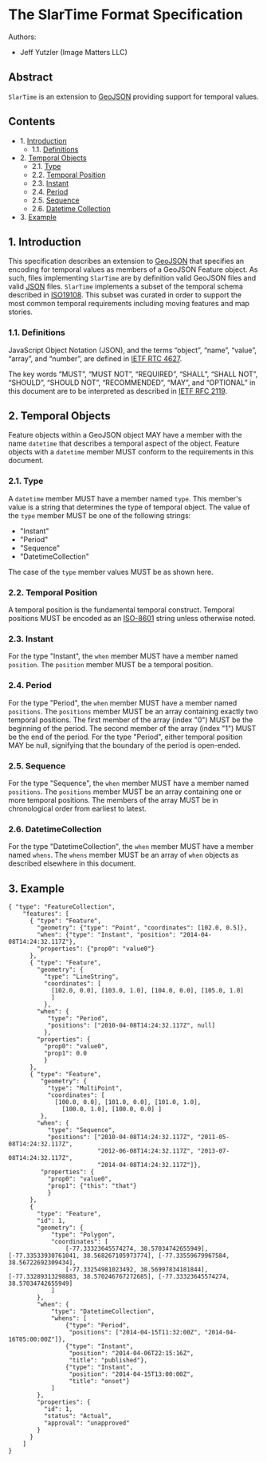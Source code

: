 # The SlarTime Format Specification

Authors:
  * Jeff Yutzler (Image Matters LLC)

## Abstract

`SlarTime` is an extension to [GeoJSON](http://geojson.org/) providing support for temporal values.

## Contents

  * 1\. [Introduction](#1-introduction)
    * 1.1. [Definitions](#11-definitions)
  * 2\. [Temporal Objects](#2-temporal-objects)
    * 2.1. [Type](#21-type)
    * 2.2. [Temporal Position](#22-temporal-position)
    * 2.3. [Instant](#23-instant)
    * 2.4. [Period](#24-period)
    * 2.5. [Sequence](#25-sequence)
    * 2.6. [Datetime Collection](#25-datetime-collection)
  * 3\. [Example](#3-example)

## 1. Introduction

This specification describes an extension to [GeoJSON](http://geojson.org/)
that specifies an encoding for temporal values as members of a GeoJSON Feature object.
As such, files implementing `SlarTime` are by
definition valid GeoJSON files and valid [JSON](http://json.org/) files.
`SlarTime` implements a subset of the temporal schema described in [ISO19108](http://www.iso.org/iso/iso_catalogue/catalogue_tc/catalogue_detail.htm?csnumber=26013).
This subset was curated in order to support the most common temporal requirements including moving features and map stories. 

### 1.1. Definitions

JavaScript Object Notation (JSON), and the terms “object”, “name”, “value”, “array”, and “number”, are defined in [IETF RTC 4627](http://www.ietf.org/rfc/rfc4627.txt).

The key words “MUST”, “MUST NOT”, “REQUIRED”, “SHALL”, “SHALL NOT”, “SHOULD”, “SHOULD NOT”, “RECOMMENDED”, “MAY”, and “OPTIONAL” in this document are to be interpreted as described in [IETF RFC 2119](http://www.ietf.org/rfc/rfc2119.txt).

## 2. Temporal Objects

Feature objects within a GeoJSON object MAY have a member with the name `datetime` that describes a temporal aspect of the object.
Feature objects with a `datetime` member MUST conform to the requirements in this document.

### 2.1. Type

A `datetime` member MUST have a member named `type`. 
This member's value is a string that determines the type of temporal object.
The value of the `type` member MUST be one of the following strings:

   * "Instant"
   * "Period"
   * "Sequence"
   * "DatetimeCollection"
   
The case of the `type` member values MUST be as shown here.

### 2.2. Temporal Position

A temporal position is the fundamental temporal construct. 
Temporal positions MUST be encoded as an [ISO-8601](http://www.iso.org/iso/home/standards/iso8601.htm) string 
unless otherwise noted.

### 2.3. Instant

For the type "Instant", the `when` member MUST have a member named `position`.
The `position` member MUST be a temporal position.

### 2.4. Period

For the type "Period", the `when` member MUST have a member named `positions`.
The `positions` member MUST be an array containing exactly two temporal positions. 
The first member of the array (index "0") MUST be the beginning of the period. 
The second member of the array (index "1") MUST be the end of the period.
For the type "Period", either temporal position MAY be null, 
signifying that the boundary of the period is open-ended.

### 2.5. Sequence

For the type "Sequence", the `when` member MUST have a member named `positions`.
The `positions` member MUST be an array containing one or more temporal positions. 
The members of the array MUST be in chronological order from earliest to latest.

### 2.6. DatetimeCollection

For the type "DatetimeCollection", the `when` member MUST have a member named `whens`.
The `whens` member MUST be an array of `when` objects as described elsewhere in this document.

## 3. Example

```
{ "type": "FeatureCollection",
    "features": [
      { "type": "Feature",
        "geometry": {"type": "Point", "coordinates": [102.0, 0.5]},
        "when": {"type": "Instant", "position": "2014-04-08T14:24:32.117Z"},
        "properties": {"prop0": "value0"}
      },
      { "type": "Feature",
        "geometry": {
          "type": "LineString",
          "coordinates": [
            [102.0, 0.0], [103.0, 1.0], [104.0, 0.0], [105.0, 1.0]
            ]
          },
        "when": {
           "type": "Period", 
           "positions": ["2010-04-08T14:24:32.117Z", null]
          },
        "properties": {
          "prop0": "value0",
          "prop1": 0.0
          }
      },
      { "type": "Feature",
         "geometry": {
           "type": "MultiPoint",
           "coordinates": [
             [100.0, 0.0], [101.0, 0.0], [101.0, 1.0],
               [100.0, 1.0], [100.0, 0.0] ]
         },
        "when": {
           "type": "Sequence", 
           "positions": ["2010-04-08T14:24:32.117Z", "2011-05-08T14:24:32.117Z", 
                         "2012-06-08T14:24:32.117Z", "2013-07-08T14:24:32.117Z",
                         "2014-04-08T14:24:32.117Z"]},
         "properties": {
           "prop0": "value0",
           "prop1": {"this": "that"}
           }
      },
      {
        "type": "Feature",
        "id": 1,
        "geometry": {
            "type": "Polygon",
            "coordinates": [
                [-77.33323645574274, 38.57034742655949], [-77.33533930761041, 38.568267105973774], [-77.33559679967584, 38.56722692309434],
                [-77.33254981023492, 38.56997834181844], [-77.33289313298883, 38.570246767272685], [-77.33323645574274, 38.57034742655949]
            ]
        },
        "when": {
            "type": "DatetimeCollection",
            "whens": [
                {"type": "Period",
                 "positions": ["2014-04-15T11:32:00Z", "2014-04-16T05:00:00Z"]},
                {"type": "Instant",
                 "position": "2014-04-06T22:15:16Z",
                 "title": "published"},
                {"type": "Instant",
                 "position": "2014-04-15T13:00:00Z",
                 "title": "onset"}
            ]
        },
        "properties": {
          "id": 1,
          "status": "Actual",
          "approval": "unapproved"
        }
      }
    ]
}
```
